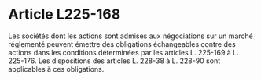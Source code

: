 # Article L225-168

Les sociétés dont les actions sont admises aux négociations sur un marché réglementé peuvent émettre des obligations échangeables contre des actions dans les conditions déterminées par les articles L. 225-169 à L. 225-176. Les dispositions des articles L. 228-38 à L. 228-90 sont applicables à ces obligations.
